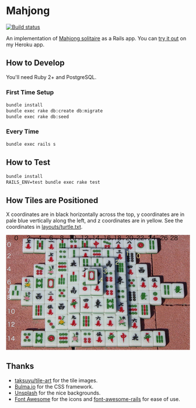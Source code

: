 # Mahjong

[![Build status](https://travis-ci.org/cheshire137/Mahjong.svg?branch=master)](https://travis-ci.org/cheshire137/Mahjong)

An implementation of [Mahjong solitaire](https://en.wikipedia.org/wiki/Mahjong_solitaire) as a Rails app. You can [try it out](https://mahjong-rails.herokuapp.com/) on my Heroku app.

## How to Develop

You'll need Ruby 2+ and PostgreSQL.

### First Time Setup

    bundle install
    bundle exec rake db:create db:migrate
    bundle exec rake db:seed

### Every Time

    bundle exec rails s

## How to Test

    bundle install
    RAILS_ENV=test bundle exec rake test

## How Tiles are Positioned

X coordinates are in black horizontally across the top, y coordinates are in pale blue vertically along the left, and z coordinates are in yellow. See the coordinates in [layouts/turtle.txt](layouts/turtle.txt).

![Tile position diagram](https://raw.githubusercontent.com/cheshire137/Mahjong/master/tile-diagram.png)

## Thanks

- [taksuyu/tile-art](https://github.com/taksuyu/tile-art) for the tile images.
- [Bulma.io](http://bulma.io/) for the CSS framework.
- [Unsplash](https://unsplash.com/) for the nice backgrounds.
- [Font Awesome](http://fontawesome.io/) for the icons and [font-awesome-rails](https://github.com/bokmann/font-awesome-rails) for ease of use.

